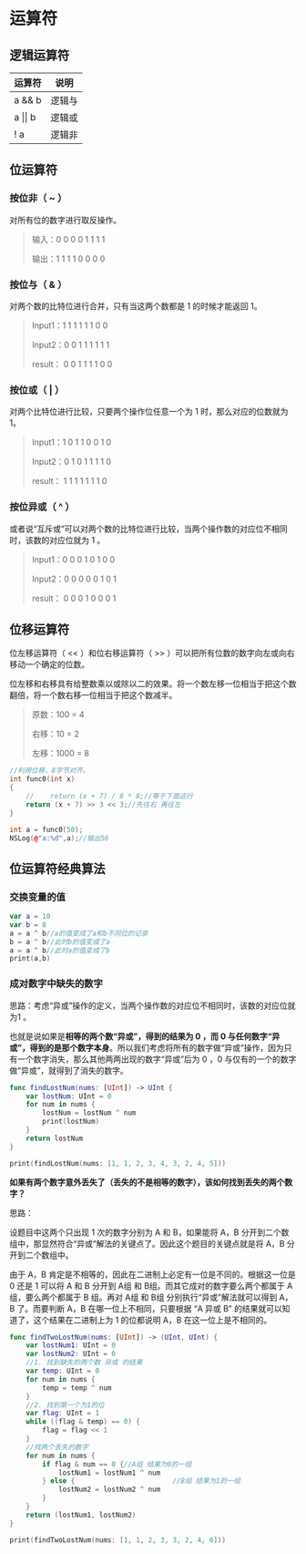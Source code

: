 # 运算符

## 逻辑运算符

| 运算符   | 说明   |
| -------- | ------ |
| a && b   | 逻辑与 |
| a \|\| b | 逻辑或 |
| ! a      | 逻辑非 |

## 位运算符

### 按位非（ ~ ）

对所有位的数字进行取反操作。

>输入：0	0	0	0	1	1	1	1 
>
>输出：1	1	1	1	0	0	0	0 

### 按位与（ & ）

对两个数的比特位进行合并，只有当这两个数都是 1 的时候才能返回 1。 

>Input1：1	1	1	1	1	1	0	0 
>
>Input2：0	0	1	1	1	1	1	1 
>
>result： 0	0	1	1	1	1	0	0

### 按位或（ | ）

对两个比特位进行比较，只要两个操作位任意一个为 1 时，那么对应的位数就为 1。

>Input1：1	0	1	1	0	0	1	0 
>
>Input2：0	1	0	1	1	1	1	0 
>
>result： 1	1	1	1	1	1	1	0

### 按位异或（ ^ ）

或者说“互斥或”可以对两个数的比特位进行比较，当两个操作数的对应位不相同时，该数的对应位就为 1 。

>Input1：0	0	0	1	0	1	0	0 
>
>Input2：0	0	0	0	0	1	0	1 
>
>result： 0	0	0	1	0	0	0	1

## 位移运算符

位左移运算符（ << ）和位右移运算符（ >> ）可以把所有位数的数字向左或向右移动一个确定的位数。

位左移和右移具有给整数乘以或除以二的效果。将一个数左移一位相当于把这个数翻倍，将一个数右移一位相当于把这个数减半。

> 原数：100 = 4
>
> 右移：10 = 2
>
> 左移：1000 = 8

```c++
//利用位移，8字节对齐。
int func0(int x)
{
    //    return (x + 7) / 8 * 8;//等于下面这行
    return (x + 7) >> 3 << 3;//先往右 再往左
}

int a = func0(50);
NSLog(@"a:%d",a);//输出56
```

## 位运算符经典算法

### 交换变量的值

```swift
var a = 10
var b = 8
a = a ^ b//a的值变成了a和b不同位的记录
b = a ^ b//此时b的值变成了a
a = a ^ b//此时a的值变成了b
print(a,b)
```

### 成对数字中缺失的数字

思路：考虑“异或”操作的定义，当两个操作数的对应位不相同时，该数的对应位就为1 。

也就是说如果是**相等的两个数“异或”，得到的结果为 0 ，而 0 与任何数字“异或”，得到的是那个数字本身**。所以我们考虑将所有的数字做“异或”操作，因为只有一个数字消失，那么其他两两出现的数字“异或”后为 0 ，0 与仅有的一个的数字做“异或”，就得到了消失的数字。

```swift
func findLostNum(nums: [UInt]) -> UInt {
    var lostNum: UInt = 0
    for num in nums {
        lostNum = lostNum ^ num
        print(lostNum)
    }
    return lostNum
}

print(findLostNum(nums: [1, 1, 2, 3, 4, 3, 2, 4, 5]))
```

**如果有两个数字意外丢失了（丢失的不是相等的数字），该如何找到丢失的两个数字？**

思路：

设题目中这两个只出现 1 次的数字分别为 A 和 B，如果能将 A，B 分开到二个数组中，那显然符合“异或”解法的关键点了。因此这个题目的关键点就是将 A，B 分开到二个数组中。

由于 A，B 肯定是不相等的，因此在二进制上必定有一位是不同的。根据这一位是 0 还是 1 可以将 A 和 B 分开到 A组 和 B组。而其它成对的数字要么两个都属于 A 组，要么两个都属于 B 组。再对 A组 和 B组 分别执行“异或”解法就可以得到 A，B 了。而要判断 A，B 在哪一位上不相同，只要根据 “A 异或 B” 的结果就可以知道了，这个结果在二进制上为 1 的位都说明 A，B 在这一位上是不相同的。

```swift
func findTwoLostNum(nums: [UInt]) -> (UInt, UInt) {
    var lostNum1: UInt = 0
    var lostNum2: UInt = 0
    //1. 找到缺失的两个数 异或 的结果
    var temp: UInt = 0
    for num in nums {
        temp = temp ^ num
    }
    //2. 找到第一个为1的位
    var flag: UInt = 1
    while ((flag & temp) == 0) {
        flag = flag << 1
    }
    //找两个丢失的数字
    for num in nums {
        if flag & num == 0 {//A组 结果为0的一组
            lostNum1 = lostNum1 ^ num
        } else {						//B组 结果为1的一组
            lostNum2 = lostNum2 ^ num
        }
    }
    return (lostNum1, lostNum2)
}

print(findTwoLostNum(nums: [1, 1, 2, 3, 3, 2, 4, 6]))
```

